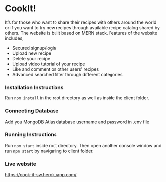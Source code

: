# CookIt!

It’s for those who want to share their recipes with others around the world or if you want to try new recipes through available recipe catalog shared by others. The website is built based on MERN stack. 
Features of the website includes,

- Secured signup/login
- Upload new recipe
- Delete your recipe
- Upload video tutorial of your recipe
- Like and comment on other users' recipes
- Advanced searched filter through different categories

### Installation Instructions

Run `npm install` in the root directory as well as inside the client folder.

### Connecting Database

Add you MongoDB Atlas database username and password in .env file

### Running Instructions

Run `npm start` inside root directory. Then open another console window and run `npm start` by navigating to client folder.

### Live website

https://cook-it-sw.herokuapp.com/